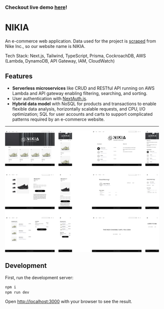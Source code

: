 ### **Checkout live demo [here](https://e-commerce-tawny-eight.vercel.app/)!**

# NIKIA

An e-commerce web application. Data used for the project is [scraped](https://github.com/TSHOGX/scrape-nike-lambda-dynamodb) from Nike Inc., so our website name is NIKIA.

Tech Stack: Next.js, Tailwind, TypeScript, Prisma, CockroachDB, AWS (Lambda, DynamoDB, API Gateway, IAM, CloudWatch)

## Features

- **Serverless microservices** like CRUD and RESTful API running on AWS Lambda and API gateway enabling filtering, searching, and sorting.
- User authentication with [NextAuth.js](https://next-auth.js.org/).
- **Hybrid data model** with NoSQL for products and transactions to enable flexible data analysis, horizontally scalable requests, and CPU, I/O optimization; SQL for user accounts and carts to support complicated patterns required by an e-commerce website. 

---

![Figma Design](Figma.png)

## Development

First, run the development server:

```bash
npm i
npm run dev
```

Open [http://localhost:3000](http://localhost:3000) with your browser to see the result.
